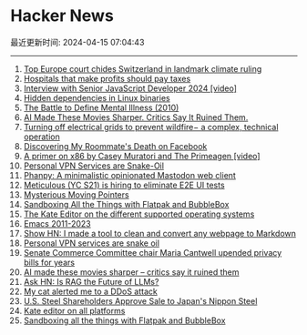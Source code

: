 # Hacker News

最近更新时间: 2024-04-15 07:04:43

--- 
1. [Top Europe court chides Switzerland in landmark climate ruling](https://phys.org/news/2024-04-europe-court-chides-switzerland-landmark.html) 
2. [Hospitals that make profits should pay taxes](https://www.statnews.com/2024/04/14/nonprofit-hospitals-turn-profit-charity-care-tax-exempt-status/) 
3. [Interview with Senior JavaScript Developer 2024 [video]](https://www.youtube.com/watch?v=aWfYxg-Ypm4) 
4. [Hidden dependencies in Linux binaries](http://thelittleengineerthatcould.blogspot.com/2024/04/hidden-dependencies-in-linux-binaries.html) 
5. [The Battle to Define Mental Illness (2010)](https://www.wired.com/2010/12/ff-dsmv/) 
6. [AI Made These Movies Sharper. Critics Say It Ruined Them.](https://www.nytimes.com/2024/04/13/movies/ai-blu-ray-true-lies.html) 
7. [Turning off electrical grids to prevent wildfire− a complex, technical operation](https://theconversation.com/colorado-is-latest-state-to-try-turning-off-the-electrical-grid-to-prevent-wildfires-a-complex-technical-operation-pioneered-in-california-227639) 
8. [Discovering My Roommate's Death on Facebook](https://medium.com/the-wind-phone/discovering-my-roommates-death-on-facebook-3a060fc477ec) 
9. [A primer on x86 by Casey Muratori and The Primeagen [video]](https://www.youtube.com/watch?v=xCBrtopAG80) 
10. [Personal VPN Services are Snake-Oil](https://httpscolonforwardslashforwardslashwwwdotzoltanbalazsdotcom.com/2024/03/01/VPN-Snakeoil.html) 
11. [Phanpy: A minimalistic opinionated Mastodon web client](https://phanpy.social) 
12. [Meticulous (YC S21) is hiring to eliminate E2E UI tests](https://news.ycombinator.com/item?id=40034480) 
13. [Mysterious Moving Pointers](https://blomqu.ist/posts/2024/move/) 
14. [Sandboxing All the Things with Flatpak and BubbleBox](https://www.ralfj.de/blog/2024/04/14/bubblebox.html) 
15. [The Kate Editor on the different supported operating systems](https://cullmann.io/posts/kate-on-all-platforms-2024/) 
16. [Emacs 2011-2023](https://bastibe.de/2024-03-24-rip-emacs-2011-2023.html) 
17. [Show HN: I made a tool to clean and convert any webpage to Markdown](https://markdowndown.vercel.app/) 
18. [Personal VPN services are snake oil](https://httpscolonforwardslashforwardslashwwwdotzoltanbalazsdotcom.com/2024/03/01/VPN-Snakeoil.html) 
19. [Senate Commerce Committee chair Maria Cantwell upended privacy bills for years](https://www.washingtonpost.com/technology/2024/04/13/congress-maria-cantwell-online-privacy/) 
20. [AI made these movies sharper – critics say it ruined them](https://www.nytimes.com/2024/04/13/movies/ai-blu-ray-true-lies.html) 
21. [Ask HN: Is RAG the Future of LLMs?](https://news.ycombinator.com/item?id=40034972) 
22. [My cat alerted me to a DDoS attack](https://www.dannyguo.com/blog/my-cat-alerted-me-to-a-ddos-attack) 
23. [U.S. Steel Shareholders Approve Sale to Japan's Nippon Steel](https://www.wsj.com/business/deals/u-s-steel-shareholders-approve-sale-to-japans-nippon-steel-3e1dec9e) 
24. [Kate editor on all platforms](https://cullmann.io/posts/kate-on-all-platforms-2024/) 
25. [Sandboxing all the things with Flatpak and BubbleBox](https://www.ralfj.de/blog/2024/04/14/bubblebox.html) 
